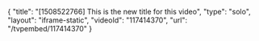 {
    "title": "[1508522766] This is the new title for this video",
    "type": "solo",
    "layout": "iframe-static",
    "videoId": "117414370",
    "url": "\/tvpembed\/117414370"
}